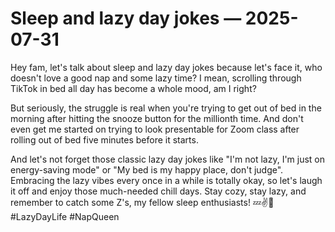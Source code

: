 # Sleep and lazy day jokes — 2025-07-31

Hey fam, let's talk about sleep and lazy day jokes because let's face it, who doesn't love a good nap and some lazy time? I mean, scrolling through TikTok in bed all day has become a whole mood, am I right?

But seriously, the struggle is real when you're trying to get out of bed in the morning after hitting the snooze button for the millionth time. And don't even get me started on trying to look presentable for Zoom class after rolling out of bed five minutes before it starts.

And let's not forget those classic lazy day jokes like "I'm not lazy, I'm just on energy-saving mode" or "My bed is my happy place, don't judge". Embracing the lazy vibes every once in a while is totally okay, so let's laugh it off and enjoy those much-needed chill days. Stay cozy, stay lazy, and remember to catch some Z's, my fellow sleep enthusiasts! 💤✌️🛌 #LazyDayLife #NapQueen
